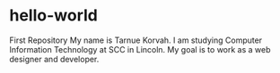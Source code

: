 # hello-world
First Repository
My name is Tarnue Korvah.
I am studying Computer Information Technology at SCC in Lincoln.
My goal is to work as a web designer and developer.
